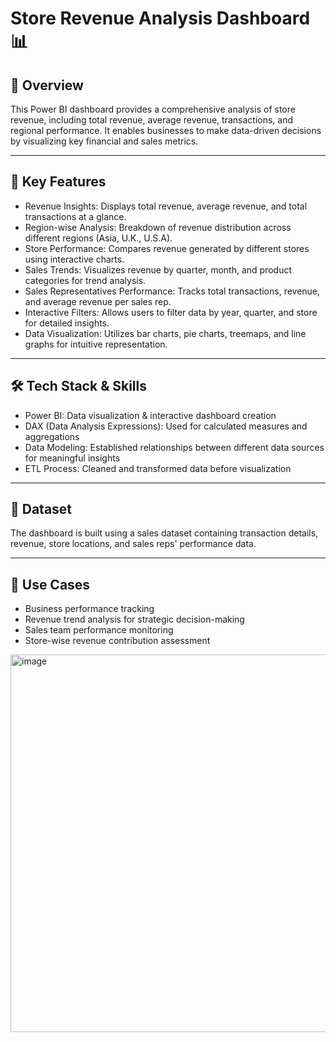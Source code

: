# Store Revenue Analysis Dashboard 📊
## 📌 Overview
This Power BI dashboard provides a comprehensive analysis of store revenue, including total revenue, average revenue, transactions, and regional performance. It enables businesses to make data-driven decisions by visualizing key financial and sales metrics.

---
## 🚀 Key Features
  - Revenue Insights: Displays total revenue, average revenue, and total transactions at a glance.
  - Region-wise Analysis: Breakdown of revenue distribution across different regions (Asia, U.K., U.S.A).
  - Store Performance: Compares revenue generated by different stores using interactive charts.
  - Sales Trends: Visualizes revenue by quarter, month, and product categories for trend analysis.
  - Sales Representatives Performance: Tracks total transactions, revenue, and average revenue per sales rep.
  - Interactive Filters: Allows users to filter data by year, quarter, and store for detailed insights.
  - Data Visualization: Utilizes bar charts, pie charts, treemaps, and line graphs for intuitive representation.

---
## 🛠️ Tech Stack & Skills
  - Power BI: Data visualization & interactive dashboard creation
  - DAX (Data Analysis Expressions): Used for calculated measures and aggregations
  - Data Modeling: Established relationships between different data sources for meaningful insights
  - ETL Process: Cleaned and transformed data before visualization

---
## 📂 Dataset
The dashboard is built using a sales dataset containing transaction details, revenue, store locations, and sales reps' performance data.

---
## 🎯 Use Cases
  - Business performance tracking
  - Revenue trend analysis for strategic decision-making
  - Sales team performance monitoring
  - Store-wise revenue contribution assessment

<img width="604" alt="image" src="https://github.com/user-attachments/assets/e1b1d9ef-f72d-42b5-ad24-b07beb8837b4" />
